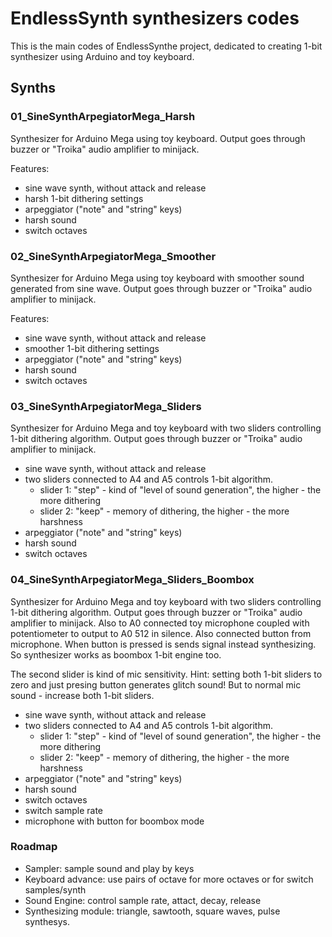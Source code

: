 # EndlessSynth synthesizers codes

This is the main codes of EndlessSynthe project, dedicated to creating 1-bit synthesizer 
using Arduino and toy keyboard.

## Synths

### 01_SineSynthArpegiatorMega_Harsh

Synthesizer for Arduino Mega using toy keyboard. Output goes through buzzer or "Troika" audio amplifier to minijack.

Features:
* sine wave synth, without attack and release
* harsh 1-bit dithering settings
* arpeggiator ("note" and "string" keys)
* harsh sound
* switch octaves



### 02_SineSynthArpegiatorMega_Smoother

Synthesizer for Arduino Mega using toy keyboard with smoother sound
generated from sine wave. Output goes through buzzer or "Troika" audio amplifier to minijack.

Features:
* sine wave synth, without attack and release
* smoother 1-bit dithering settings
* arpeggiator ("note" and "string" keys)
* harsh sound
* switch octaves


### 03_SineSynthArpegiatorMega_Sliders

Synthesizer for Arduino Mega and toy keyboard 
with two sliders controlling 1-bit dithering algorithm. Output goes through buzzer or "Troika" audio amplifier to minijack.

* sine wave synth, without attack and release
* two sliders connected to A4 and A5 controls 1-bit algorithm.
   - slider 1: "step" - kind of "level of sound generation", the higher - the more dithering
   - slider 2: "keep" - memory of dithering, the higher - the more harshness
* arpeggiator ("note" and "string" keys)
* harsh sound
* switch octaves


### 04_SineSynthArpegiatorMega_Sliders_Boombox

Synthesizer for Arduino Mega and toy keyboard 
with two sliders controlling 1-bit dithering algorithm. Output goes through buzzer or "Troika" audio amplifier to minijack.
Also to A0 connected toy microphone coupled with potentiometer to output to A0 512 in silence.
Also connected button from microphone. When button is pressed is sends signal instead synthesizing.
So synthesizer works as boombox 1-bit engine too.

The second slider is kind of mic sensitivity.
Hint: setting both 1-bit sliders to zero and just presing button generates glitch sound!
But to normal mic sound - increase both 1-bit sliders.

* sine wave synth, without attack and release
* two sliders connected to A4 and A5 controls 1-bit algorithm.
   - slider 1: "step" - kind of "level of sound generation", the higher - the more dithering
   - slider 2: "keep" - memory of dithering, the higher - the more harshness
* arpeggiator ("note" and "string" keys)
* harsh sound
* switch octaves
* switch sample rate
* microphone with button for boombox mode

### Roadmap

* Sampler: sample sound and play by keys
* Keyboard advance: use pairs of octave for more octaves or for switch samples/synth
* Sound Engine: control sample rate, attact, decay, release
* Synthesizing module: triangle, sawtooth, square waves, pulse synthesys.


